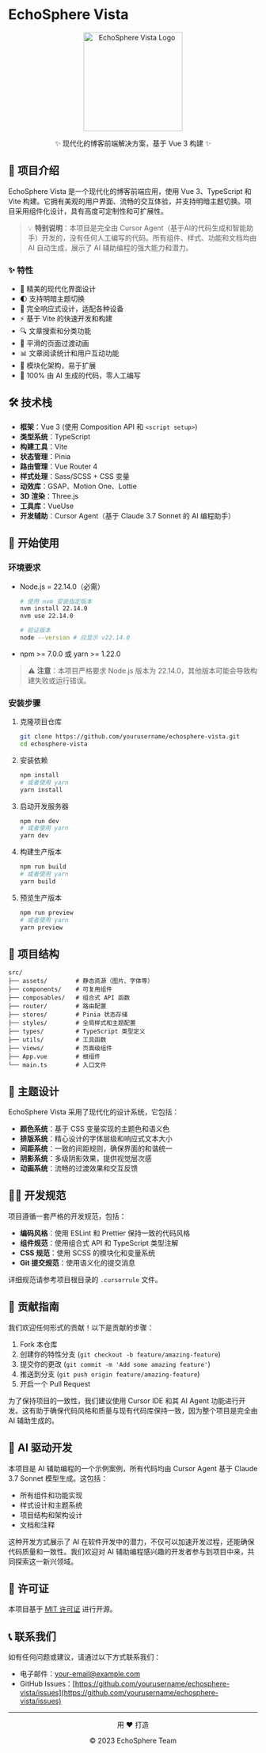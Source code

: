 # EchoSphere Vista

<div align="center">
  <img src="src/assets/echo-sphere-logo.png" alt="EchoSphere Vista Logo" width="200" />
  <p>✨ 现代化的博客前端解决方案，基于 Vue 3 构建 ✨</p>
</div>

## 📝 项目介绍

EchoSphere Vista 是一个现代化的博客前端应用，使用 Vue 3、TypeScript 和 Vite 构建。它拥有美观的用户界面、流畅的交互体验，并支持明暗主题切换。项目采用组件化设计，具有高度可定制性和可扩展性。

> 💡 **特别说明**：本项目是完全由 Cursor Agent（基于AI的代码生成和智能助手）开发的，没有任何人工编写的代码。所有组件、样式、功能和文档均由 AI 自动生成，展示了 AI 辅助编程的强大能力和潜力。

### ✨ 特性

- 🎨 精美的现代化界面设计
- 🌓 支持明暗主题切换
- 📱 完全响应式设计，适配各种设备
- ⚡️ 基于 Vite 的快速开发和构建
- 🔍 文章搜索和分类功能
- 🔄 平滑的页面过渡动画
- 📊 文章阅读统计和用户互动功能
- 🧩 模块化架构，易于扩展
- 🤖 100% 由 AI 生成的代码，零人工编写

## 🛠️ 技术栈

- **框架**：Vue 3 (使用 Composition API 和 `<script setup>`)
- **类型系统**：TypeScript
- **构建工具**：Vite
- **状态管理**：Pinia
- **路由管理**：Vue Router 4
- **样式处理**：Sass/SCSS + CSS 变量
- **动效库**：GSAP、Motion One、Lottie
- **3D 渲染**：Three.js
- **工具库**：VueUse
- **开发辅助**：Cursor Agent（基于 Claude 3.7 Sonnet 的 AI 编程助手）

## 🚀 开始使用

### 环境要求

- Node.js = 22.14.0（必需）
  ```bash
  # 使用 nvm 安装指定版本
  nvm install 22.14.0
  nvm use 22.14.0
  
  # 验证版本
  node --version # 应显示 v22.14.0
  ```
- npm >= 7.0.0 或 yarn >= 1.22.0

> ⚠️ **注意**：本项目严格要求 Node.js 版本为 22.14.0，其他版本可能会导致构建失败或运行错误。

### 安装步骤

1. 克隆项目仓库
   ```bash
   git clone https://github.com/yourusername/echosphere-vista.git
   cd echosphere-vista
   ```

2. 安装依赖
   ```bash
   npm install
   # 或者使用 yarn
   yarn install
   ```

3. 启动开发服务器
   ```bash
   npm run dev
   # 或者使用 yarn
   yarn dev
   ```

4. 构建生产版本
   ```bash
   npm run build
   # 或者使用 yarn
   yarn build
   ```

5. 预览生产版本
   ```bash
   npm run preview
   # 或者使用 yarn
   yarn preview
   ```

## 📁 项目结构

```
src/
├── assets/        # 静态资源（图片、字体等）
├── components/    # 可复用组件
├── composables/   # 组合式 API 函数
├── router/        # 路由配置
├── stores/        # Pinia 状态存储
├── styles/        # 全局样式和主题配置
├── types/         # TypeScript 类型定义
├── utils/         # 工具函数
├── views/         # 页面级组件
├── App.vue        # 根组件
└── main.ts        # 入口文件
```

## 🎨 主题设计

EchoSphere Vista 采用了现代化的设计系统，它包括：

- **颜色系统**：基于 CSS 变量实现的主题色和语义色
- **排版系统**：精心设计的字体层级和响应式文本大小
- **间距系统**：一致的间距规则，确保界面的和谐统一
- **阴影系统**：多级阴影效果，提供视觉层次感
- **动画系统**：流畅的过渡效果和交互反馈

## 🧑‍💻 开发规范

项目遵循一套严格的开发规范，包括：

- **编码风格**：使用 ESLint 和 Prettier 保持一致的代码风格
- **组件规范**：使用组合式 API 和 TypeScript 类型注解
- **CSS 规范**：使用 SCSS 的模块化和变量系统
- **Git 提交规范**：使用语义化的提交消息

详细规范请参考项目根目录的 `.cursorrule` 文件。

## 🔄 贡献指南

我们欢迎任何形式的贡献！以下是贡献的步骤：

1. Fork 本仓库
2. 创建你的特性分支 (`git checkout -b feature/amazing-feature`)
3. 提交你的更改 (`git commit -m 'Add some amazing feature'`)
4. 推送到分支 (`git push origin feature/amazing-feature`)
5. 开启一个 Pull Request

为了保持项目的一致性，我们建议使用 Cursor IDE 和其 AI Agent 功能进行开发。这有助于确保代码风格和质量与现有代码库保持一致，因为整个项目是完全由 AI 辅助生成的。

## 🤖 AI 驱动开发

本项目是 AI 辅助编程的一个示例案例，所有代码均由 Cursor Agent 基于 Claude 3.7 Sonnet 模型生成。这包括：

- 所有组件和功能实现
- 样式设计和主题系统
- 项目结构和架构设计
- 文档和注释

这种开发方式展示了 AI 在软件开发中的潜力，不仅可以加速开发过程，还能确保代码质量和一致性。我们欢迎对 AI 辅助编程感兴趣的开发者参与到项目中来，共同探索这一新兴领域。

## 📄 许可证

本项目基于 [MIT 许可证](LICENSE) 进行开源。

## 📞 联系我们

如有任何问题或建议，请通过以下方式联系我们：

- 电子邮件：[your-email@example.com](mailto:your-email@example.com)
- GitHub Issues：[https://github.com/yourusername/echosphere-vista/issues](https://github.com/yourusername/echosphere-vista/issues)

---

<div align="center">
  <p>用 ❤️ 打造</p>
  <p>© 2023 EchoSphere Team</p>
</div>
